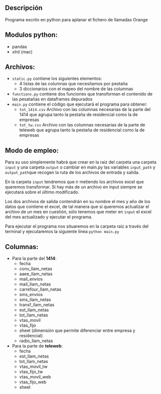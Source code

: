## Descripción 
Programa escrito en python para aplanar el fichero de llamadas Orange

## Modulos python:
- pandas
- xlrd (mac)

## Archivos:
- `static.py` contiene los siguientes elementos:
    - 4 listas de las columnas que necesitamos por pestaña
    - 3 diccionarios con el mapeo del nombre de las columnas
- `functions.py` contiene dos funciones que transforman el contenido de las pesatañas en dataframes depurados
- `main.py` contiene el código que ejecutará el programa para obtener:
    - `tot_1414.csv` Archivo con las columnas necesarias de la parte del 1414 que agrupa tanto la pestaña de residencial como la de empresas
    - `tot_tw.csv` Archivo con las columnas necesarias de la parte de teleweb que agrupa tanto la pestaña de residencial como la de empresas

## Modo de empleo:
Para su uso simplemente habrá que crear en la raiz del carpeta una carpeta `input` y una carpeta `output` o cambiar en main.py las variables `input_path` y `output_path`que recogen la ruta de los archivos de entrada y salida.

En la carpeta `input` tendremos que ir metiendo los archivos excel que queremos transformar. Si hay más de un archivo en input siempre se ejecutará sobre el último modificado.

Los dos archivos de salida contendrán en su nombre el mes y año de los datos que contiene el excel, de tal manera que si queremos actualizar el archivo de un mes en cuestión, sólo tenemos que meter en `input` el excel del mes actualizado y ejecutar el programa.

Para ejecutar el programa nos situaremos en la carpeta raiz a través del terminal y ejecutaremos la siguiente línea
`python main.py`


## Columnas: 
- Para la parte del **1414**:
    - fecha
    - conv_llam_netas
    - aaee_llam_netas
    - mail_envios
    - mail_llam_netas
    - carrefour_llam_netas
    - sms_envios
    - sms_llam_netas
    - transf_llam_netas
    - est_llam_netas
    - tot_llam_netas
    - vtas_movil
    - vtas_fijo
    - sheet (dimensión que permite diferenciar entre empresa y residencial)
    - radio_llam_netas
- Para la parte de **teleweb**:
    - fecha
    - est_llam_netas
    - tot_llam_netas
    - vtas_movil_tw
    - vtas_fijo_tw
    - vtas_movil_web
    - vtas_fijo_web
    - sheet




